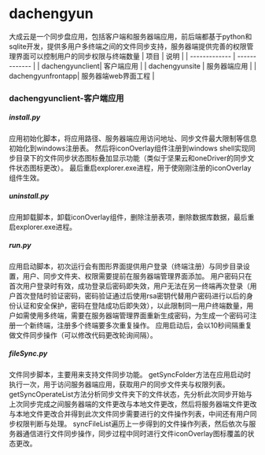 # dachengyun
大成云是一个同步盘应用，包括客户端和服务器端应用，前后端都基于python和sqlite开发，提供多用户多终端之间的文件同步支持，服务器端提供完善的权限管理界面可以控制用户的同步权限与终端数量
| 项目        | 说明   |
| ------------- | ------------- |
| dachengyunclient| 客户端应用 |
| dachengyunsite | 服务器端应用 |
| dachengyunfrontapp| 服务器端web界面工程 |

### dachengyunclient-客户端应用
##### install.py
应用初始化脚本，将应用路径、服务器端应用访问地址、同步文件最大限制等信息初始化到windows注册表。
然后将iconOverlay组件注册到windows shell实现同步目录下的文件同步状态图标叠加显示功能（类似于坚果云和oneDriver的同步文件状态图标更改）。
最后重启explorer.exe进程，用于使刚刚注册的iconOverlay组件生效。
##### uninstall.py
应用卸载脚本，卸载iconOverlay组件，删除注册表项，删除数据库数据，最后重启explorer.exe进程。
##### run.py
应用启动脚本，初次运行会有图形界面提供用户登录（终端注册）与同步目录设置，用户、同步文件夹、权限需要提前在服务器端管理界面添加。
用户密码只在首次用户登录时有效，成功登录后密码即失效，用户无法在另一终端再次登录（用户首次登陆时验证密码，密码验证通过后使用rsa密钥代替用户密码进行以后的身份认证和安全保护，密码在登陆成功后即失效），以此限制同一用户终端数量，用户如需使用多终端，需要在服务器端管理界面重新生成密码，为生成一个密码可注册一个新终端，注册多个终端要多次重复操作。
应用启动后，会以10秒间隔重复做文件同步操作（可以修改代码更改轮询间隔）。
##### fileSync.py
文件同步脚本，主要用来支持文件同步功能。
getSyncFolder方法在应用启动时执行一次，用于访问服务器端应用，获取用户的同步文件夹与权限列表。
getSyncOperateList方法分析同步文件夹下的文件状态，先分析此次同步开始与上次同步完成之间服务器端的文件更改与本地文件更改，然后将服务器端文件更改与本地文件更改合并得到此次文件同步需要进行的文件操作列表，中间还有用户同步权限判断与处理。
syncFileList遍历上一步得到的文件操作列表，然后依次与服务器通信进行文件同步操作，同步过程中同时进行文件iconOverlay图标覆盖的状态更改。
